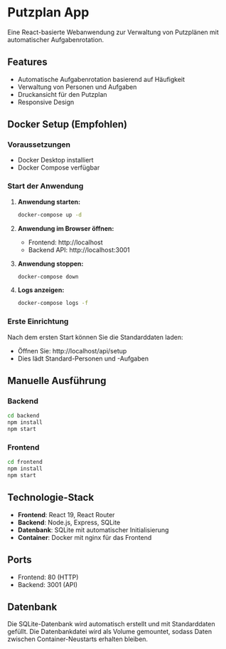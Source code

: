 # Putzplan App

Eine React-basierte Webanwendung zur Verwaltung von Putzplänen mit automatischer Aufgabenrotation.

## Features

- Automatische Aufgabenrotation basierend auf Häufigkeit
- Verwaltung von Personen und Aufgaben
- Druckansicht für den Putzplan
- Responsive Design

## Docker Setup (Empfohlen)

### Voraussetzungen
- Docker Desktop installiert
- Docker Compose verfügbar

### Start der Anwendung

1. **Anwendung starten:**
   ```bash
   docker-compose up -d
   ```

2. **Anwendung im Browser öffnen:**
   - Frontend: http://localhost
   - Backend API: http://localhost:3001

3. **Anwendung stoppen:**
   ```bash
   docker-compose down
   ```

4. **Logs anzeigen:**
   ```bash
   docker-compose logs -f
   ```

### Erste Einrichtung

Nach dem ersten Start können Sie die Standarddaten laden:
- Öffnen Sie: http://localhost/api/setup
- Dies lädt Standard-Personen und -Aufgaben

## Manuelle Ausführung

### Backend
```bash
cd backend
npm install
npm start
```

### Frontend
```bash
cd frontend
npm install
npm start
```

## Technologie-Stack

- **Frontend**: React 19, React Router
- **Backend**: Node.js, Express, SQLite
- **Datenbank**: SQLite mit automatischer Initialisierung
- **Container**: Docker mit nginx für das Frontend

## Ports

- Frontend: 80 (HTTP)
- Backend: 3001 (API)

## Datenbank

Die SQLite-Datenbank wird automatisch erstellt und mit Standarddaten gefüllt. Die Datenbankdatei wird als Volume gemountet, sodass Daten zwischen Container-Neustarts erhalten bleiben.

